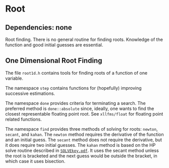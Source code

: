 # Root
## Dependencies: none
Root finding.
There is no general routine for finding roots. Knowledge of the function and good initial guesses are essential.

## One Dimensional Root Finding
The file `root1d.h` contains tools for finding roots of a function of one variable.

The namespace `step` contains functions for (hopefully) improving successive estimations.

The namespace `done` provides criteria for terminating a search. The preferred method is `done::absolute` since, ideally, one wants to find the closest representable floating point root. See `xllfms/float` for floating point related functions.

The namespace `find` provides three methods of solving for roots: `newton`, `secant`, and `kahan`.
The `newton` method requires the derivative of the function and an initial guess.
The `secant` method does not require the derivative, but it does require two initial guesses.
The `kahan` method is based on the HP solve routine described in [`SOLVEkey.pdf`](https://libfms.codeplex.com/SourceControl/latest#root/SOLVEkey.pdf). It uses the secant method unless the root is bracketed and the next guess would be outside the bracket, in which case it uses bisection.